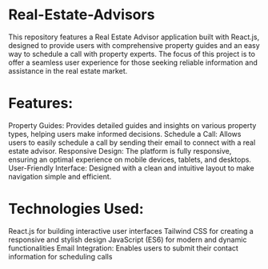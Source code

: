 # Real-Estate-Advisors
This repository features a Real Estate Advisor application built with React.js, designed to provide users with comprehensive property guides and an easy way to schedule a call with property experts. The focus of this project is to offer a seamless user experience for those seeking reliable information and assistance in the real estate market.
# Features:
Property Guides: Provides detailed guides and insights on various property types, helping users make informed decisions.
Schedule a Call: Allows users to easily schedule a call by sending their email to connect with a real estate advisor.
Responsive Design: The platform is fully responsive, ensuring an optimal experience on mobile devices, tablets, and desktops.
User-Friendly Interface: Designed with a clean and intuitive layout to make navigation simple and efficient.
# Technologies Used:
React.js for building interactive user interfaces
Tailwind CSS for creating a responsive and stylish design
JavaScript (ES6) for modern and dynamic functionalities
Email Integration: Enables users to submit their contact information for scheduling calls
